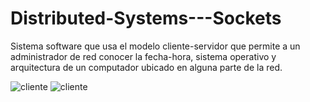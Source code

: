 # Distributed-Systems---Sockets
Sistema software que usa el modelo cliente-servidor que permite a un administrador de red conocer la fecha-hora, sistema operativo y arquitectura de un computador ubicado en alguna parte de la red. 

![cliente](https://user-images.githubusercontent.com/33511988/106412409-b7763400-6415-11eb-838c-ade57e5a744c.png)
![cliente](https://user-images.githubusercontent.com/33511988/106413088-3750ce00-6417-11eb-9a4f-b76f2691d7e6.png)
